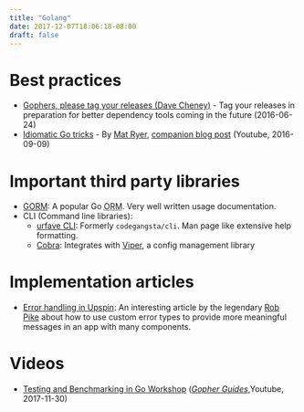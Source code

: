 ```yaml
---
title: "Golang"
date: 2017-12-07T18:06:18-08:00
draft: false
---
```


# Best practices

- [Gophers, please tag your releases (Dave Cheney)](http://dave.cheney.net/2016/06/24/gophers-please-tag-your-releases) - Tag your releases in preparation for better dependency tools coming in the future (2016-06-24)
- [Idiomatic Go tricks](https://www.youtube.com/watch?v=yeetIgNeIkc) - By [Mat Ryer](https://medium.com/@matryer/), [companion blog post](https://medium.com/@matryer/line-of-sight-in-code-186dd7cdea88) (Youtube, 2016-09-09)

# Important third party libraries

- [GORM](http://jinzhu.me/gorm/): A popular Go <abbr title="Object-relational mapping">ORM</abbr>. Very well written usage documentation.
- CLI (Command line libraries):
    + [urfave CLI](https://github.com/urfave/cli): Formerly `codegangsta/cli`. Man page like extensive help formatting.
    + [Cobra](https://github.com/spf13/cobra): Integrates with [Viper](https://github.com/spf13/viper), a config management library

# Implementation articles

- [Error handling in Upspin](https://commandcenter.blogspot.com/2017/12/error-handling-in-upspin.html): An interesting article by the legendary [Rob Pike](https://research.google.com/pubs/r.html) about how to use custom error types to provide more meaningful messages in an app with many components.

# Videos

- [Testing and Benchmarking in Go Workshop](https://www.youtube.com/watch?v=ZeAkcs5g41k) (_[Gopher Guides]_,Youtube, 2017-11-30)


[gopher guides]: https://www.gopherguides.com/